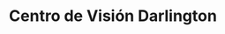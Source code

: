 ---
title: "Centro de Visión Darlington"
url: /san-juan/centro-de-vision-darlington/
shop: Optiker
---